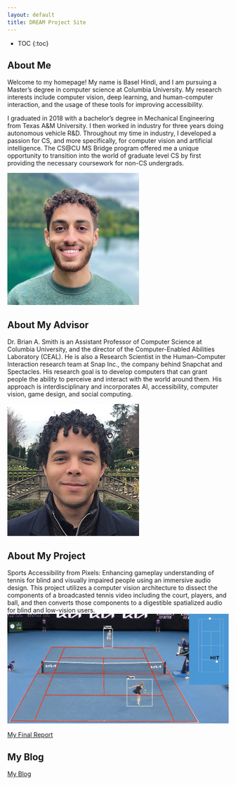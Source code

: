 ```yaml
---
layout: default
title: DREAM Project Site
---
```


* TOC
{:toc}

## About Me

Welcome to my homepage! My name is Basel Hindi, and I am pursuing a Master’s degree in computer science at Columbia University. My research interests include computer vision, deep learning, and human-computer interaction, and the usage of these tools for improving accessibility.

I graduated in 2018 with a bachelor’s degree in Mechanical Engineering from Texas A&M University. I then worked in industry for three years doing autonomous vehicle R&D. Throughout my time in industry, I developed a passion for CS, and more specifically, for computer vision and artificial intelligence. The CS@CU MS Bridge program offered me a unique opportunity to transition into the world of graduate level CS by first providing the necessary coursework for non-CS undergrads. 

![Headshot of Basel Hindi from the shoulders up smiling in a green sweater.](images/Basel_300_300.jpg)

## About My Advisor

Dr. Brian A. Smith is an Assistant Professor of Computer Science at Columbia University, and the director of the Computer-Enabled Abilities Laboratory (CEAL). He is also a Research Scientist in the Human–Computer Interaction research team at Snap Inc., the company behind Snapchat and Spectacles. His research goal is to develop computers that can grant people the ability to perceive and interact with the world around them. His approach is interdisciplinary and incorporates AI, accessibility, computer vision, game design, and social computing.

![Headshot of Brian Smith from the shoulders up smiling in a navy blazer.](images/Brian_Smith_Headshot.jpg)

## About My Project

Sports Accessibility from Pixels: Enhancing gameplay understanding of tennis for blind and visually impaired people using an immersive audio design. This project utilizes a computer vision architecture to dissect the components of a broadcasted tennis video including the court, players, and ball, and then converts those components to a digestible spatialized audio for blind and low-vision users.
![Photo of a tennis broadcast with court lines and player bounding boxes overlayed ontop of the image. There is also a 2D representation of the game showing the player positions on the court, and that the current frame is of a player hitting the ball.](images/Tennis_Screenshot.jpg)


[My Final Report](files/finalreport.pdf)

## My Blog

[My Blog](blog.html)

